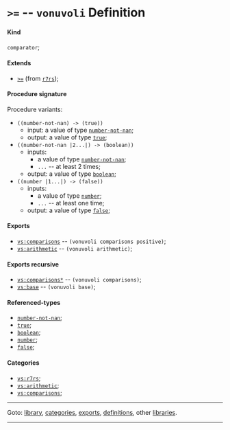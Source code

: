 

<a id='definition__vonuvoli__ZZZZ__3e_3d'></a>

# `>=` -- `vonuvoli` Definition


<a id='definition__vonuvoli__ZZZZ__3e_3d__kind'></a>

#### Kind

`comparator`;


<a id='definition__vonuvoli__ZZZZ__3e_3d__extends'></a>

#### Extends

 * [`>=`](../../r7rs/definitions/ZZZZ__3e_3d.md#definition__r7rs__ZZZZ__3e_3d) (from [`r7rs`](../../r7rs/_index.md#library__r7rs));


<a id='definition__vonuvoli__ZZZZ__3e_3d__procedure-signature'></a>

#### Procedure signature

Procedure variants:
 * `((number-not-nan) -> (true))`
   * input: a value of type [`number-not-nan`](../../r7rs/types/number-not-nan.md#type__r7rs__number-not-nan);
   * output: a value of type [`true`](../../r7rs/types/true.md#type__r7rs__true);
 * `((number-not-nan |2...|) -> (boolean))`
   * inputs:
     * a value of type [`number-not-nan`](../../r7rs/types/number-not-nan.md#type__r7rs__number-not-nan);
     * `...` -- at least 2 times;
   * output: a value of type [`boolean`](../../r7rs/types/boolean.md#type__r7rs__boolean);
 * `((number |1...|) -> (false))`
   * inputs:
     * a value of type [`number`](../../r7rs/types/number.md#type__r7rs__number);
     * `...` -- at least one time;
   * output: a value of type [`false`](../../r7rs/types/false.md#type__r7rs__false);


<a id='definition__vonuvoli__ZZZZ__3e_3d__exports'></a>

#### Exports

 * [`vs:comparisons`](../../vonuvoli/exports/vs_3a_comparisons.md#export__vonuvoli__vs_3a_comparisons) -- `(vonuvoli comparisons positive)`;
 * [`vs:arithmetic`](../../vonuvoli/exports/vs_3a_arithmetic.md#export__vonuvoli__vs_3a_arithmetic) -- `(vonuvoli arithmetic)`;


<a id='definition__vonuvoli__ZZZZ__3e_3d__exports-recursive'></a>

#### Exports recursive

 * [`vs:comparisons*`](../../vonuvoli/exports/vs_3a_comparisons_2a.md#export__vonuvoli__vs_3a_comparisons_2a) -- `(vonuvoli comparisons)`;
 * [`vs:base`](../../vonuvoli/exports/vs_3a_base.md#export__vonuvoli__vs_3a_base) -- `(vonuvoli base)`;


<a id='definition__vonuvoli__ZZZZ__3e_3d__referenced-types'></a>

#### Referenced-types

 * [`number-not-nan`](../../r7rs/types/number-not-nan.md#type__r7rs__number-not-nan);
 * [`true`](../../r7rs/types/true.md#type__r7rs__true);
 * [`boolean`](../../r7rs/types/boolean.md#type__r7rs__boolean);
 * [`number`](../../r7rs/types/number.md#type__r7rs__number);
 * [`false`](../../r7rs/types/false.md#type__r7rs__false);


<a id='definition__vonuvoli__ZZZZ__3e_3d__categories'></a>

#### Categories

 * [`vs:r7rs`](../../vonuvoli/categories/vs_3a_r7rs.md#category__vonuvoli__vs_3a_r7rs);
 * [`vs:arithmetic`](../../vonuvoli/categories/vs_3a_arithmetic.md#category__vonuvoli__vs_3a_arithmetic);
 * [`vs:comparisons`](../../vonuvoli/categories/vs_3a_comparisons.md#category__vonuvoli__vs_3a_comparisons);

----

Goto: [library](../../vonuvoli/_index.md#library__vonuvoli), [categories](../../vonuvoli/categories/_index.md#toc__vonuvoli__categories), [exports](../../vonuvoli/exports/_index.md#toc__vonuvoli__exports), [definitions](../../vonuvoli/definitions/_index.md#toc__vonuvoli__definitions), other [libraries](../../_libraries.md#toc__libraries).

----

